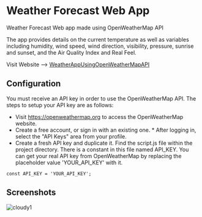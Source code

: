 # Weather Forecast Web App 
Weather Forecast Web app made using OpenWeatherMap API

The app provides details on the current temperature as well as variables including humidity, wind speed, wind direction, visibility, pressure, sunrise and sunset, and the Air Quality Index and Real Feel.

Visit Website --> [WeatherAppUsingOpenWeatherMapAPI](https://kshitizrohilla.github.io/weather-app-using-openweathermap-api)

## Configuration
You must receive an API key in order to use the OpenWeatherMap API. The steps to setup your API key are as follows:

* Visit https://openweathermap.org to access the OpenWeatherMap website.
* Create a free account, or sign in with an existing one. * After logging in, select the "API Keys" area from your profile.
* Create a fresh API key and duplicate it. Find the script.js file within the project directory. There is a constant in this file named API_KEY. You can get your real API key from OpenWeatherMap by replacing the placeholder value 'YOUR_API_KEY' with it.
```
const API_KEY = 'YOUR_API_KEY';
```

## Screenshots

![cloudy1](https://github.com/user-attachments/assets/16c9d43e-96ad-4cf9-831d-493a573d2486)
